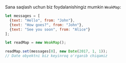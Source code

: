 
Sana saqlash uchun biz foydalanishingiz mumkin `WeakMap`:

```js
let messages = [
  {text: "Hello", from: "John"},
  {text: "How goes?", from: "John"},
  {text: "See you soon", from: "Alice"}
];

let readMap = new WeakMap();

readMap.set(messages[0], new Date(2017, 1, 1));
// Date obyektni biz keyinroq o'rganib chiqamiz
```
